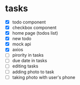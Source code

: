 
# tasks

- [x] todo component
- [x] checkbox component
- [x] home page (todos list)
- [x] new todo
- [x] mock api
- [x] axios
- [ ] pirority in tasks
- [ ] due date in tasks
- [ ] editing tasks
- [ ] adding photo to task
- [ ] taking photo with user's phone
